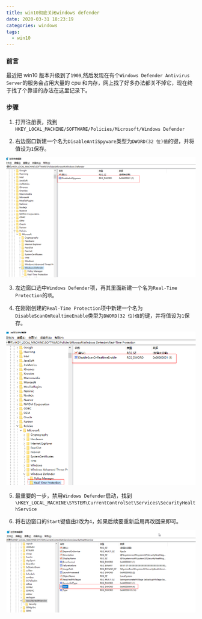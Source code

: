 ```yaml
---
title: win10彻底关闭windows defender
date: 2020-03-31 18:23:19
categories: windows
tags:
  - win10
---
```


### 前言

最近把 win10 版本升级到了`1909`,然后发现在有个`Windows Defender Antivirus Server`的服务会占用大量的 cpu 和内存，网上找了好多办法都关不掉它，现在终于找了个靠谱的办法在这里记录下。

<!--more-->

### 步骤

1. 打开注册表，找到`HKEY_LOCAL_MACHINE/SOFTWARE/Policies/Microsoft/Windows Defender`

2. 右边窗口新建一个名为`DisableAntiSpyware`类型为`DWORD(32 位)值`的键，并将值设为`1`保存。

![](win10-disabled-windows-defender/2020-04-01-09-08-58.png)

3. 左边窗口选中`Windows Defender`项，再其里面新建一个名为`Real-Time Protection`的`项`。

4. 在刚刚创建的`Real-Time Protection`项中新建一个名为`DisableScanOnRealtimeEnable`类型为`DWORD(32 位)值`的键，并将值设为`1`保存。

![](win10-disabled-windows-defender/2020-04-01-09-13-01.png)

5. 最重要的一步，禁用`Windows Defender`启动，找到`\HKEY_LOCAL_MACHINE\SYSTEM\CurrentControlSet\Services\SecurityHealthService`

6. 将右边窗口的`Start`键值由`2`改为`4`，如果后续要重新启用再改回来即可。

![](win10-disabled-windows-defender/2020-04-01-09-16-23.png)
